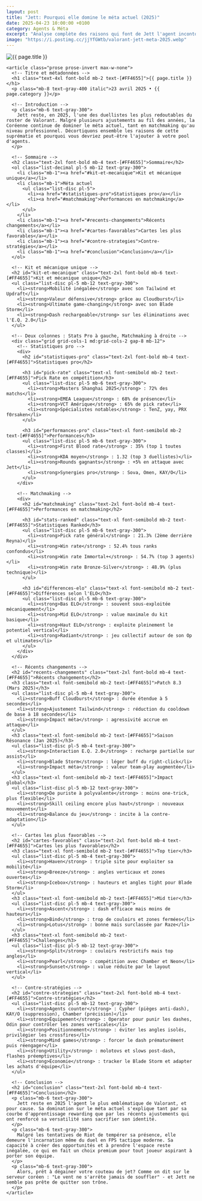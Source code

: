 ```yaml
---
layout: post
title: "Jett: Pourquoi elle domine le méta actuel (2025)"
date: 2025-04-23 10:00:00 +0100
category: Agents & Méta
excerpt: "Analyse complète des raisons qui font de Jett l'agent incontournable en 2025 : mobilité, versatilité, modifications récentes et contre-stratégies."
image: "https://i.postimg.cc/jjYfGWtb/valorant-jett-meta-2025.webp"
---
```

<main class="pt-24 pb-16 bg-[#0F1923] text-white font-serif">
  <div class="container mx-auto px-4 max-w-4xl">
    <!-- Image en haut de l'article -->
    <div class="mb-10 rounded-xl overflow-hidden shadow-lg">
      <img 
        src="{{ page.image }}"
        alt="{{ page.title }}" 
        loading="lazy"
        class="w-full h-72 object-cover object-center transition-transform duration-500 hover:scale-105"
      />
    </div>
    
    <article class="prose prose-invert max-w-none">
      <!-- Titre et métadonnées -->
      <h1 class="text-4xl font-bold mb-2 text-[#FF4655]">{{ page.title }}</h1>
      <p class="mb-8 text-gray-400 italic">23 avril 2025 • {{ page.category }}</p>
      
      <!-- Introduction -->
      <p class="mb-6 text-gray-300">
        Jett reste, en 2025, l'une des duellistes les plus redoutables du roster de Valorant. Malgré plusieurs ajustements au fil des années, la Coréenne continue de dominer le méta actuel, tant en matchmaking qu'au niveau professionnel. Décortiquons ensemble les raisons de cette suprématie et pourquoi vous devriez peut-être l'ajouter à votre pool d'agents.
      </p>
      
      <!-- Sommaire -->
      <h2 class="text-2xl font-bold mb-4 text-[#FF4655]">Sommaire</h2>
      <ol class="list-decimal pl-5 mb-12 text-gray-300">
        <li class="mb-1"><a href="#kit-et-mecanique">Kit et mécanique unique</a></li>
        <li class="mb-1">Méta actuel
          <ul class="list-disc pl-5">
            <li><a href="#statistiques-pro">Statistiques pro</a></li>
            <li><a href="#matchmaking">Performances en matchmaking</a></li>
          </ul>
        </li>
        <li class="mb-1"><a href="#recents-changements">Récents changements</a></li>
        <li class="mb-1"><a href="#cartes-favorables">Cartes les plus favorables</a></li>
        <li class="mb-1"><a href="#contre-strategies">Contre-stratégies</a></li>
        <li class="mb-1"><a href="#conclusion">Conclusion</a></li>
      </ol>
      
      <!-- Kit et mécanique unique -->
      <h2 id="kit-et-mecanique" class="text-2xl font-bold mb-6 text-[#FF4655]">Kit et mécanique unique</h2>
      <ul class="list-disc pl-5 mb-12 text-gray-300">
        <li><strong>Mobilité inégalée</strong> avec son Tailwind et Updraft</li>
        <li><strong>Valeur défensive</strong> grâce au Cloudburst</li>
        <li><strong>Ultimate game-changing</strong> avec son Blade Storm</li>
        <li><strong>Dash rechargeable</strong> sur les éliminations avec l'E.Q. 2.0</li>
      </ul>
      
      <!-- Deux colonnes : Stats Pro à gauche, Matchmaking à droite -->
      <div class="grid grid-cols-1 md:grid-cols-2 gap-8 mb-12">
        <!-- Statistiques pro -->
        <div>
          <h2 id="statistiques-pro" class="text-2xl font-bold mb-4 text-[#FF4655]">Statistiques pro</h2>
          
          <h3 id="pick-rate" class="text-xl font-semibold mb-2 text-[#FF4655]">Pick Rate en compétition</h3>
          <ul class="list-disc pl-5 mb-6 text-gray-300">
            <li><strong>Masters Shanghai 2025</strong> : 72% des matchs</li>
            <li><strong>EMEA League</strong> : 68% de présence</li>
            <li><strong>VCT Amérique</strong> : 65% de pick rate</li>
            <li><strong>Spécialistes notables</strong> : TenZ, yay, PRX f0rsaken</li>
          </ul>
          
          <h3 id="performances-pro" class="text-xl font-semibold mb-2 text-[#FF4655]">Performances</h3>
          <ul class="list-disc pl-5 mb-6 text-gray-300">
            <li><strong>First Blood rate</strong> : 35% (top 1 toutes classes)</li>
            <li><strong>KDA moyen</strong> : 1.32 (top 3 duellistes)</li>
            <li><strong>Rounds gagnants</strong> : +5% en attaque avec Jett</li>
            <li><strong>Synergies pro</strong> : Sova, Omen, KAY/O</li>
          </ul>
        </div>
        
        <!-- Matchmaking -->
        <div>
          <h2 id="matchmaking" class="text-2xl font-bold mb-4 text-[#FF4655]">Performances en matchmaking</h2>
          
          <h3 id="stats-ranked" class="text-xl font-semibold mb-2 text-[#FF4655]">Statistiques Ranked</h3>
          <ul class="list-disc pl-5 mb-6 text-gray-300">
            <li><strong>Pick rate général</strong> : 21.3% (2ème derrière Reyna)</li>
            <li><strong>Win rate</strong> : 52.4% tous ranks confondus</li>
            <li><strong>Win rate Immortal+</strong> : 54.7% (top 3 agents)</li>
            <li><strong>Win rate Bronze-Silver</strong> : 48.9% (plus technique)</li>
          </ul>
          
          <h3 id="differences-elo" class="text-xl font-semibold mb-2 text-[#FF4655]">Différences selon l'ELO</h3>
          <ul class="list-disc pl-5 mb-6 text-gray-300">
            <li><strong>Bas ELO</strong> : souvent sous-exploitée mécaniquement</li>
            <li><strong>Mid ELO</strong> : value maximale du kit basique</li>
            <li><strong>Haut ELO</strong> : exploite pleinement le potentiel vertical</li>
            <li><strong>Radiant</strong> : jeu collectif autour de son Op et ultimates</li>
          </ul>
        </div>
      </div>
      
      <!-- Récents changements -->
      <h2 id="recents-changements" class="text-2xl font-bold mb-4 text-[#FF4655]">Récents changements</h2>
      <h3 class="text-xl font-semibold mb-2 text-[#FF4655]">Patch 8.3 (Mars 2025)</h3>
      <ul class="list-disc pl-5 mb-4 text-gray-300">
        <li><strong>Buff Cloudburst</strong> : durée étendue à 5 secondes</li>
        <li><strong>Ajustement Tailwind</strong> : réduction du cooldown de base à 18 secondes</li>
        <li><strong>Impact méta</strong> : agressivité accrue en attaque</li>
      </ul>
      <h3 class="text-xl font-semibold mb-2 text-[#FF4655]">Saison Résonance (Jan 2025)</h3>
      <ul class="list-disc pl-5 mb-4 text-gray-300">
        <li><strong>Interaction E.Q. 2.0</strong> : recharge partielle sur assist</li>
        <li><strong>Blade Storm</strong> : léger buff du right-click</li>
        <li><strong>Impact méta</strong> : valeur team-play augmentée</li>
      </ul>
      <h3 class="text-xl font-semibold mb-2 text-[#FF4655]">Impact global</h3>
      <ul class="list-disc pl-5 mb-12 text-gray-300">
        <li><strong>De puriste à polyvalente</strong> : moins one-trick, plus flexible</li>
        <li><strong>Skill ceiling encore plus haut</strong> : nouveaux mouvements</li>
        <li><strong>Balance du jeu</strong> : incite à la contre-adaptation</li>
      </ul>
      
      <!-- Cartes les plus favorables -->
      <h2 id="cartes-favorables" class="text-2xl font-bold mb-4 text-[#FF4655]">Cartes les plus favorables</h2>
      <h3 class="text-xl font-semibold mb-2 text-[#FF4655]">Top tier</h3>
      <ul class="list-disc pl-5 mb-4 text-gray-300">
        <li><strong>Haven</strong> : triple site pour exploiter sa mobilité</li>
        <li><strong>Breeze</strong> : angles verticaux et zones ouvertes</li>
        <li><strong>Icebox</strong> : hauteurs et angles tight pour Blade Storm</li>
      </ul>
      <h3 class="text-xl font-semibold mb-2 text-[#FF4655]">Mid tier</h3>
      <ul class="list-disc pl-5 mb-4 text-gray-300">
        <li><strong>Ascent</strong> : dash efficace mais moins de hauteurs</li>
        <li><strong>Bind</strong> : trop de couloirs et zones fermées</li>
        <li><strong>Lotus</strong> : bonne mais surclassée par Raze</li>
      </ul>
      <h3 class="text-xl font-semibold mb-2 text-[#FF4655]">Challenges</h3>
      <ul class="list-disc pl-5 mb-12 text-gray-300">
        <li><strong>Split</strong> : couloirs restrictifs mais top angles</li>
        <li><strong>Pearl</strong> : compétition avec Chamber et Neon</li>
        <li><strong>Sunset</strong> : value réduite par le layout vertical</li>
      </ul>
      
      <!-- Contre-stratégies -->
      <h2 id="contre-strategies" class="text-2xl font-bold mb-4 text-[#FF4655]">Contre-stratégies</h2>
      <ul class="list-disc pl-5 mb-12 text-gray-300">
        <li><strong>Agents counter</strong> : Cypher (pièges anti-dash), KAY/O (suppression), Chamber (précision)</li>
        <li><strong>Équipement</strong> : Operator pour punir les dashes, Odin pour contrôler les zones verticales</li>
        <li><strong>Positionnement</strong> : éviter les angles isolés, privilégier les crossfires</li>
        <li><strong>Mind games</strong> : forcer le dash prématurément puis réengager</li>
        <li><strong>Utility</strong> : molotovs et slows post-dash, flashes préemptives</li>
        <li><strong>Économie</strong> : tracker le Blade Storm et adapter les achats d'équipe</li>
      </ul>
      
      <!-- Conclusion -->
      <h2 id="conclusion" class="text-2xl font-bold mb-4 text-[#FF4655]">Conclusion</h2>
      <p class="mb-6 text-gray-300">
        Jett reste en 2025 l'agent le plus emblématique de Valorant, et pour cause. Sa domination sur le méta actuel s'explique tant par sa courbe d'apprentissage rewarding que par les récents ajustements qui ont renforcé sa versatilité sans sacrifier son identité.
      </p>
      <p class="mb-6 text-gray-300">
        Malgré les tentatives de Riot de tempérer sa présence, elle demeure l'incarnation même du duel en FPS tactique moderne. Sa capacité à créer des opportunités et à prendre l'espace reste inégalée, ce qui en fait un choix premium pour tout joueur aspirant à porter son équipe.
      </p>
      <p class="mb-6 text-gray-300">
        Alors, prêt à dégainer votre couteau de jet? Comme on dit sur le serveur coréen : "Le vent ne s'arrête jamais de souffler" - et Jett ne semble pas prête de quitter son trône.
      </p>
    </article>
  </div>
</main>

